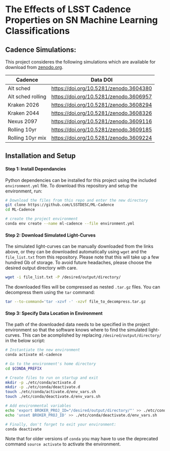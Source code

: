# The Effects of LSST Cadence Properties on SN Machine Learning Classifications


## Cadence Simulations:

This project consideres the following simulations which are available for download from [zenodo.org](zenodo.org).

| Cadence           | Data DOI                               |
| ----------------- | -------------------------------------- |
| Alt sched         | https://doi.org/10.5281/zenodo.3604380 |
| Alt sched rolling | https://doi.org/10.5281/zenodo.3606957 |
| Kraken 2026       | https://doi.org/10.5281/zenodo.3608294 |
| Kraken 2044       | https://doi.org/10.5281/zenodo.3608326 |
| Nexus 2097        | https://doi.org/10.5281/zenodo.3609116 |
| Rolling 10yr      | https://doi.org/10.5281/zenodo.3609185 |
| Rolling 10yr mix  | https://doi.org/10.5281/zenodo.3609224 |



## Installation and Setup

#### Step 1: Install Dependancies

Python dependencies can be installed for this project using the included `environment.yml` file. To download this repository and setup the environment, run:

```bash
# Download the files from this repo and enter the new directory
git clone https://github.com/LSSTDESC/ML-Cadence
cd ML-Cadence

# create the project environment
conda env create --name ml-cadence --file environment.yml
```



#### Step 2: Download Simulated Light-Curves

The simulated light-curves can be manually downloaded from the links above, or they can be downloaded automatically using `wget` and the `file_list.txt` from this repository. Please note that this will take up a few hundred Gb of storage. To avoid future headaches, please choose the desired output directory with care.

```bash
wget -i file_list.txt -P /desired/output/directory/
```



The downloaded files will be compressed as nested `.tar.gz` files. You can decompress them using the `tar` command:

```bash
tar --to-command='tar -xzvf -' -xzvf file_to_decompress.tar.gz
```



#### Step 3: Specify Data Location in Environment

The path of the downloaded data needs to be specified in the project environment so that the software knows where to find the simulated light-curves. This can be acomplished by replacing `/desired/output/directory/` in the below script:

```bash
# Instantiate the new environment
conda activate ml-cadence

# Go to the environment's home directory
cd $CONDA_PREFIX

# Create files to run on startup and exit
mkdir -p ./etc/conda/activate.d
mkdir -p ./etc/conda/deactivate.d
touch ./etc/conda/activate.d/env_vars.sh
touch ./etc/conda/deactivate.d/env_vars.sh

# Add environmental variables
echo 'export BROKER_PROJ_ID="/desired/output/directory/"' >> ./etc/conda/activate.d/env_vars.sh
echo 'unset BROKER_PROJ_ID' >> ./etc/conda/deactivate.d/env_vars.sh

# Finally, don't forget to exit your environment:
conda deactivate
```



Note that for older versions of ``conda`` you may have to use the deprecated command ``source activate`` to activate the environment.